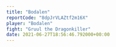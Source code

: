 ```yaml
---
title: "Bodalen"
reportCode: "8dpJrVLAZtf2m16X"
player: "Bodalen"
fight: "Gruul the Dragonkiller"
date: 2021-06-27T18:56:46.792000+00:00
---
```

